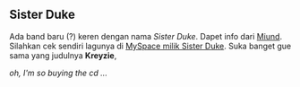 ## Sister Duke

Ada band baru (?) keren dengan nama *Sister Duke*. Dapet info dari [Miund](http://miund.com/mumbles2/?p=367). Silahkan cek sendiri lagunya di [MySpace milik Sister Duke](http://www.myspace.com/sisterduke). Suka banget gue sama yang judulnya **Kreyzie**,

_oh, I'm so buying the cd ..._

<!-- {"time": "2008-02-26 20:38:52", "title": "Sister Duke"} -->
